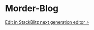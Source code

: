 # Morder-Blog

[Edit in StackBlitz next generation editor ⚡️](https://stackblitz.com/~/github.com/travishshaikh/Morder-Blog)